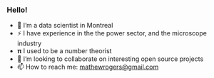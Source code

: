 ### Hello!

- 🔭 I’m a data scientist in Montreal
- ⚡ I have experience in the the power sector, and the microscope industry
- 𝛑 I used to be a number theorist
- 👯 I’m looking to collaborate on interesting open source projects
- 📫 How to reach me: mathewrogers@gmail.com
